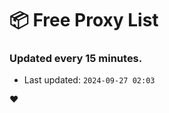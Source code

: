# :package: Free Proxy List
### Updated every 15 minutes.

- Last updated: `2024-09-27 02:03`

:heart:
